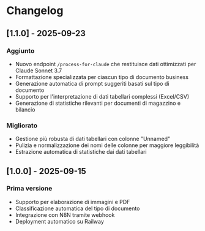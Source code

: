 # Changelog

## [1.1.0] - 2025-09-23

### Aggiunto
- Nuovo endpoint `/process-for-claude` che restituisce dati ottimizzati per Claude Sonnet 3.7
- Formattazione specializzata per ciascun tipo di documento business
- Generazione automatica di prompt suggeriti basati sul tipo di documento
- Supporto per l'interpretazione di dati tabellari complessi (Excel/CSV)
- Generazione di statistiche rilevanti per documenti di magazzino e bilancio

### Migliorato
- Gestione più robusta di dati tabellari con colonne "Unnamed"
- Pulizia e normalizzazione dei nomi delle colonne per maggiore leggibilità
- Estrazione automatica di statistiche dai dati tabellari

## [1.0.0] - 2025-09-15

### Prima versione
- Supporto per elaborazione di immagini e PDF
- Classificazione automatica del tipo di documento
- Integrazione con N8N tramite webhook
- Deployment automatico su Railway
